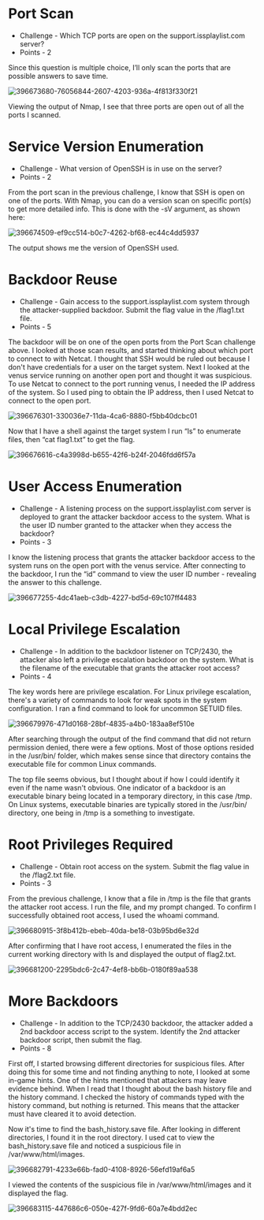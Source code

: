 # Port Scan

* Challenge - Which TCP ports are open on the support.issplaylist.com server?
* Points - 2

Since this question is multiple choice, I’ll only scan the ports that are possible answers to save time. 
 
![396673680-76056844-2607-4203-936a-4f813f330f21](https://github.com/user-attachments/assets/17921ff7-0520-4026-8591-a689446223ca)

Viewing the output of Nmap, I see that three ports are open out of all the ports I scanned. 


# Service Version Enumeration

* Challenge - What version of OpenSSH is in use on the server?
* Points - 2

From the port scan in the previous challenge, I know that SSH is open on one of the ports. With Nmap, you can do a version scan on specific port(s) to get more detailed info. This is done with the -sV argument, as shown here: 

![396674509-ef9cc514-b0c7-4262-bf68-ec44c4dd5937](https://github.com/user-attachments/assets/b0de8b57-21cc-49bc-80fe-9d97aa2086b1)

The output shows me the version of OpenSSH used.


# Backdoor Reuse

* Challenge - Gain access to the support.issplaylist.com system through the attacker-supplied backdoor. Submit the flag value in the /flag1.txt file.
* Points - 5

The backdoor will be on one of the open ports from the Port Scan challenge above. I looked at those scan results, and started thinking about which port to connect to with Netcat. I thought that SSH would be ruled out because I don't have credentials for a user on the target system. Next I looked at the venus service running on another open port and thought it was suspicious. To use Netcat to connect to the port running venus, I needed the IP address of the system. So I used ping to obtain the IP address, then I used Netcat to connect to the open port. 

![396676301-330036e7-11da-4ca6-8880-f5bb40dcbc01](https://github.com/user-attachments/assets/ff4cef82-b517-444e-86df-9dfcfb1d7ac2)

Now that I have a shell against the target system I run “ls” to enumerate files, then “cat flag1.txt” to get the flag. 

![396676616-c4a3998d-b655-42f6-b24f-2046fdd6f57a](https://github.com/user-attachments/assets/ef61186e-a4b2-4374-8256-2b77ff5ddf15)


# User Access Enumeration

* Challenge - A listening process on the support.issplaylist.com server is deployed to grant the attacker backdoor access to the system. What is the user ID number granted to the attacker when they access the backdoor?
* Points - 3

I know the listening process that grants the attacker backdoor access to the system runs on the open port with the venus service. After connecting to the backdoor, I run the “id” command to view the user ID number - revealing the answer to this challenge. 

![396677255-4dc41aeb-c3db-4227-bd5d-69c107ff4483](https://github.com/user-attachments/assets/c604e278-cc79-4a45-a2f0-ccf44f553a8c)


# Local Privilege Escalation

* Challenge - In addition to the backdoor listener on TCP/2430, the attacker also left a privilege escalation backdoor on the system. What is the filename of the executable that grants the attacker root access?
* Points - 4

The key words here are privilege escalation. For Linux privilege escalation, there's a variety of commands to look for weak spots in the system configuration. I ran a find command to look for uncommon SETUID files. 

![396679976-471d0168-28bf-4835-a4b0-183aa8ef510e](https://github.com/user-attachments/assets/04ca13c5-c112-47e3-905d-e6b0e156a8e3)

After searching through the output of the find command that did not return permission denied, there were a few options. Most of those options resided in the /usr/bin/ folder, which makes sense since that directory contains the executable file for common Linux commands. 

The top file seems obvious, but I thought about if how I could identify it even if the name wasn't obvious. One indicator of a backdoor is an executable binary being located in a temporary directory, in this case /tmp. On Linux systems, executable binaries are typically stored in the /usr/bin/ directory, one being in /tmp is a something to investigate. 


# Root Privileges Required

* Challenge - Obtain root access on the system. Submit the flag value in the /flag2.txt file.
* Points - 3

From the previous challenge, I know that a file in /tmp is the file that grants the attacker root access. I run the file, and my prompt changed. To confirm I successfully obtained root access, I used the whoami command. 

![396680915-3f8b412b-ebeb-40da-be18-03b95bd6e32d](https://github.com/user-attachments/assets/578e28b0-50cc-4bf1-9718-1e0be318f238)

After confirming that I have root access, I enumerated the files in the current working directory with ls and displayed the output of flag2.txt. 

![396681200-2295bdc6-2c47-4ef8-bb6b-0180f89aa538](https://github.com/user-attachments/assets/878e8712-b6b4-4473-a434-a3ec5f1768c0)


# More Backdoors

* Challenge - In addition to the TCP/2430 backdoor, the attacker added a 2nd backdoor access script to the system. Identify the 2nd attacker backdoor script, then submit the flag.
* Points - 8

First off, I started browsing different directories for suspicious files. After doing this for some time and not finding anything to note, I looked at some in-game hints. One of the hints mentioned that attackers may leave evidence behind. When I read that I thought about the bash history file and the history command. I checked the history of commands typed with the history command, but nothing is returned. This means that the attacker must have cleared it to avoid detection. 

Now it's time to find the bash_history.save file. After looking in different directories, I found it in the root directory. I used cat to view the bash_history.save file and noticed a suspicious file in /var/www/html/images. 

![396682791-4233e66b-fad0-4108-8926-56efd19af6a5](https://github.com/user-attachments/assets/2cd7d4d4-36c1-4879-857d-e8f7807814f2)

I viewed the contents of the suspicious file in /var/www/html/images and it displayed the flag.

![396683115-447686c6-050e-427f-9fd6-60a7e4bdd2ec](https://github.com/user-attachments/assets/925cba8c-3c5c-4a48-9837-44dcd452eed1)

